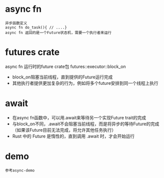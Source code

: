 # async fn
    异步函数定义 
    async fn do_task(){ // ....}
    async fn 返回的是一个Future状态机，需要一个执行者来运行

# futures crate
async fn 运行时的future crate包
futures::executor::block_on
  + block_on阻塞当前线程，直到提供的Future运行完成
  + 其他执行者提供更加复杂的行为，例如将多个future安排到同一个线程上执行

# await
   + 在async fn函数中，可以用.await来等待另一个实现Future trait的完成
   + 与block_on不同，.await不会阻塞当前线程，而是将异步的等待Future的完成
    （如果该Future目前无法完成，将允许其他任务执行）
   + Rust 中的 Future 是惰性的，直到调用 .await 时，才会开始运行

# demo
    参考async-demo
